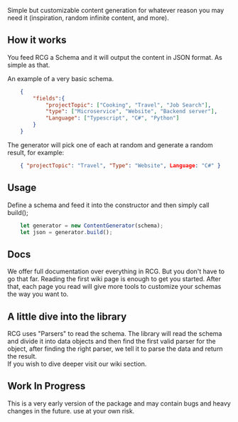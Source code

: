 Simple but customizable content generation for whatever reason you may need it (inspiration, random infinite content, and more).

## How it works
You feed RCG a Schema and it will output the content in JSON format. As simple as that.

An example of a very basic schema.
```json
    {
        "fields":{
            "projectTopic": ["Cooking", "Travel", "Job Search"],
            "type": ["Microservice", "Website", "Backend server"],
            "Language": ["Typescript", "C#", "Python"]
        }
    }
```
The generator will pick one of each at random and generate a random result, for example:
```json
    { "projectTopic": "Travel", "Type": "Website", Language: "C#" }
```
## Usage

Define a schema and feed it into the constructor and then simply call build();
```javascript
    let generator = new ContentGenerator(schema);
    let json = generator.build();
```

## Docs
We offer full documentation over everything in RCG. But you don't have to go that far. Reading the first wiki page is enough to get you started. After that, each page you read will give more tools to customize your schemas the way you want to.

## A little dive into the library
RCG uses "Parsers" to read the schema. The library will read the schema and divide it into data objects and then find the first valid parser for the object, after finding the right parser, we tell it to parse the data and return the result.   
If you wish to dive deeper visit our wiki section.

## Work In Progress
This is a very early version of the package and may contain bugs and heavy changes in the future. use at your own risk.
